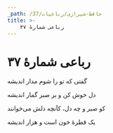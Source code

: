 ```yaml
---
_path: /حافظ-شیرازی/رباعیات/37
title: >-
    رباعی شمارهٔ ۳۷
---
```

# رباعی شمارهٔ ۳۷

<div class="b" id="bn1"><div class="m1"><p>گفتی که تو را شوم مدار اندیشه</p></div>
<div class="m2"><p>دل خوش کن و بر صبر گمار اندیشه</p></div></div>
<div class="b" id="bn2"><div class="m1"><p>کو صبر و چه دل، کآنچه دلش می‌خوانند</p></div>
<div class="m2"><p>یک قطرهٔ خون است و هزار اندیشه</p></div></div>
